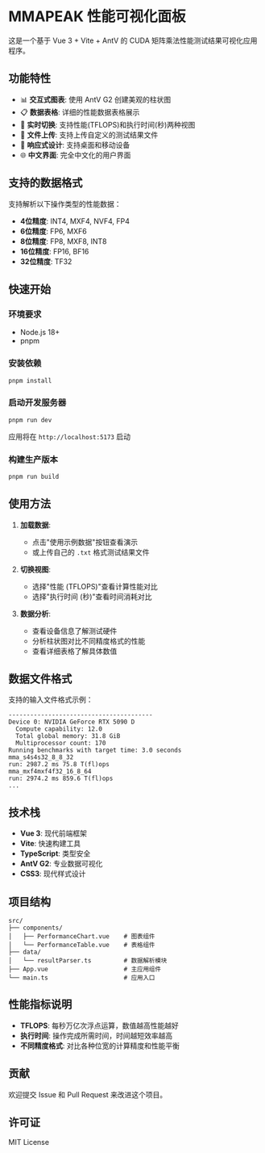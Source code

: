 # MMAPEAK 性能可视化面板

这是一个基于 Vue 3 + Vite + AntV 的 CUDA 矩阵乘法性能测试结果可视化应用程序。

## 功能特性

- 📊 **交互式图表**: 使用 AntV G2 创建美观的柱状图
- 📋 **数据表格**: 详细的性能数据表格展示
- 🔄 **实时切换**: 支持性能(TFLOPS)和执行时间(秒)两种视图
- 📁 **文件上传**: 支持上传自定义的测试结果文件
- 🎨 **响应式设计**: 支持桌面和移动设备
- 🌐 **中文界面**: 完全中文化的用户界面

## 支持的数据格式

支持解析以下操作类型的性能数据：
- **4位精度**: INT4, MXF4, NVF4, FP4
- **6位精度**: FP6, MXF6  
- **8位精度**: FP8, MXF8, INT8
- **16位精度**: FP16, BF16
- **32位精度**: TF32

## 快速开始

### 环境要求

- Node.js 18+
- pnpm

### 安装依赖

```bash
pnpm install
```

### 启动开发服务器

```bash
pnpm run dev
```

应用将在 `http://localhost:5173` 启动

### 构建生产版本

```bash
pnpm run build
```

## 使用方法

1. **加载数据**:
   - 点击"使用示例数据"按钮查看演示
   - 或上传自己的 `.txt` 格式测试结果文件

2. **切换视图**:
   - 选择"性能 (TFLOPS)"查看计算性能对比
   - 选择"执行时间 (秒)"查看时间消耗对比

3. **数据分析**:
   - 查看设备信息了解测试硬件
   - 分析柱状图对比不同精度格式的性能
   - 查看详细表格了解具体数值

## 数据文件格式

支持的输入文件格式示例：

```
----------------------------------------
Device 0: NVIDIA GeForce RTX 5090 D
  Compute capability: 12.0
  Total global memory: 31.8 GiB
  Multiprocessor count: 170
Running benchmarks with target time: 3.0 seconds
mma_s4s4s32_8_8_32
run: 2987.2 ms 75.8 T(fl)ops
mma_mxf4mxf4f32_16_8_64
run: 2974.2 ms 859.6 T(fl)ops
...
```

## 技术栈

- **Vue 3**: 现代前端框架
- **Vite**: 快速构建工具
- **TypeScript**: 类型安全
- **AntV G2**: 专业数据可视化
- **CSS3**: 现代样式设计

## 项目结构

```
src/
├── components/
│   ├── PerformanceChart.vue    # 图表组件
│   └── PerformanceTable.vue    # 表格组件
├── data/
│   └── resultParser.ts         # 数据解析模块
├── App.vue                     # 主应用组件
└── main.ts                     # 应用入口
```

## 性能指标说明

- **TFLOPS**: 每秒万亿次浮点运算，数值越高性能越好
- **执行时间**: 操作完成所需时间，时间越短效率越高
- **不同精度格式**: 对比各种位宽的计算精度和性能平衡

## 贡献

欢迎提交 Issue 和 Pull Request 来改进这个项目。

## 许可证

MIT License
